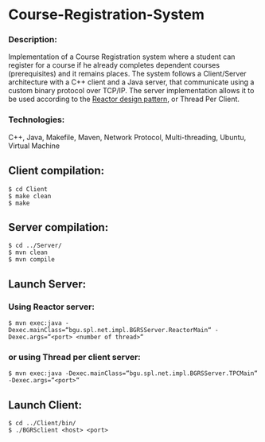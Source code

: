 # Course-Registration-System

### Description: ### 
Implementation of a Course Registration system where a student can register for a course if he already completes dependent courses (prerequisites) and it remains places.
The system follows a Client/Server architecture with a C++ client and a Java server, that communicate using a custom binary protocol over TCP/IP.
The server implementation allows it to be used according to the [Reactor design pattern](https://en.wikipedia.org/wiki/Reactor_pattern), or Thread Per Client.

### Technologies: ### 
C++, Java, Makefile, Maven, Network Protocol, Multi-threading, Ubuntu, Virtual Machine

## Client compilation:
```
$ cd Client
$ make clean
$ make
```

## Server compilation:
```
$ cd ../Server/
$ mvn clean
$ mvn compile  
```

## Launch Server:
### Using Reactor server:
```
$ mvn exec:java -Dexec.mainClass=“bgu.spl.net.impl.BGRSServer.ReactorMain“ -Dexec.args=“<port> <number of thread>“
```
### or using Thread per client server:
```
$ mvn exec:java -Dexec.mainClass=“bgu.spl.net.impl.BGRSServer.TPCMain“ -Dexec.args=“<port>“
```

## Launch Client:
```
$ cd ../Client/bin/
$ ./BGRSclient <host> <port>
```
